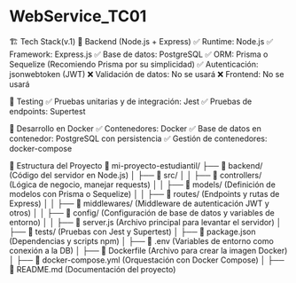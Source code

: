 # WebService_TC01

🏗 Tech Stack(v.1)
🔹 Backend (Node.js + Express)
✅ Runtime: Node.js
✅ Framework: Express.js
✅ Base de datos: PostgreSQL
✅ ORM: Prisma o Sequelize (Recomiendo Prisma por su simplicidad)
✅ Autenticación: jsonwebtoken (JWT)
❌ Validación de datos: No se usará
❌ Frontend: No se usará

🔹 Testing
✅ Pruebas unitarias y de integración: Jest
✅ Pruebas de endpoints: Supertest

🔹 Desarrollo en Docker
✅ Contenedores: Docker
✅ Base de datos en contenedor: PostgreSQL con persistencia
✅ Gestión de contenedores: docker-compose

📂 Estructura del Proyecto
📂 mi-proyecto-estudiantil/
├── 📂 backend/ (Código del servidor en Node.js)
│ ├── 📂 src/
│ │ ├── 📂 controllers/ (Lógica de negocio, manejar requests)
│ │ ├── 📂 models/ (Definición de modelos con Prisma o Sequelize)
│ │ ├── 📂 routes/ (Endpoints y rutas de Express)
│ │ ├── 📂 middlewares/ (Middleware de autenticación JWT y otros)
│ │ ├── 📂 config/ (Configuración de base de datos y variables de entorno)
│ │ ├── 📜 server.js (Archivo principal para levantar el servidor)
│ ├── 📂 tests/ (Pruebas con Jest y Supertest)
│ ├── 📜 package.json (Dependencias y scripts npm)
│ ├── 📜 .env (Variables de entorno como conexión a la DB)
│ ├── 📜 Dockerfile (Archivo para crear la imagen Docker)
│ ├── 📜 docker-compose.yml (Orquestación con Docker Compose)
│ ├── 📜 README.md (Documentación del proyecto)
